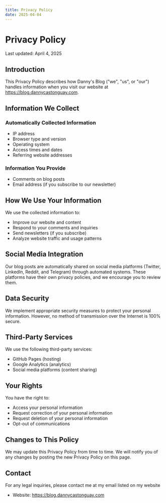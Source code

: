 ```yaml
---
title: Privacy Policy
date: 2025-04-04
---
```


# Privacy Policy

Last updated: April 4, 2025

## Introduction

This Privacy Policy describes how Danny's Blog ("we", "us", or "our") handles information when you visit our website at https://blog.dannycastonguay.com.

## Information We Collect

### Automatically Collected Information
- IP address
- Browser type and version
- Operating system
- Access times and dates
- Referring website addresses

### Information You Provide
- Comments on blog posts
- Email address (if you subscribe to our newsletter)

## How We Use Your Information

We use the collected information to:
- Improve our website and content
- Respond to your comments and inquiries
- Send newsletters (if you subscribe)
- Analyze website traffic and usage patterns

## Social Media Integration

Our blog posts are automatically shared on social media platforms (Twitter, LinkedIn, Reddit, and Telegram) through automated systems. These platforms have their own privacy policies, and we encourage you to review them.

## Data Security

We implement appropriate security measures to protect your personal information. However, no method of transmission over the Internet is 100% secure.

## Third-Party Services

We use the following third-party services:
- GitHub Pages (hosting)
- Google Analytics (analytics)
- Social media platforms (content sharing)

## Your Rights

You have the right to:
- Access your personal information
- Request correction of your personal information
- Request deletion of your personal information
- Opt-out of communications

## Changes to This Policy

We may update this Privacy Policy from time to time. We will notify you of any changes by posting the new Privacy Policy on this page.

## Contact

For any legal inquiries, please contact me at my email listed on my website
- Website: https://blog.dannycastonguay.com 